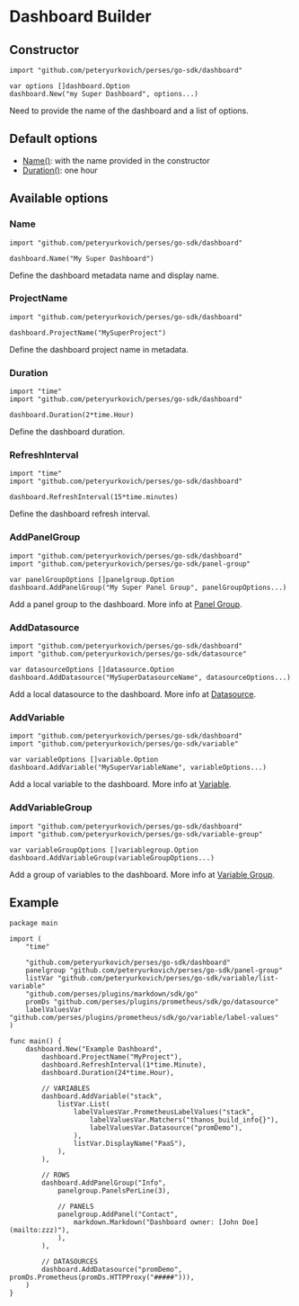 # Dashboard Builder

## Constructor

```golang
import "github.com/peteryurkovich/perses/go-sdk/dashboard"

var options []dashboard.Option
dashboard.New("my Super Dashboard", options...)
```

Need to provide the name of the dashboard and a list of options.

## Default options

- [Name()](#name): with the name provided in the constructor
- [Duration()](#duration): one hour

## Available options

### Name

```golang
import "github.com/peteryurkovich/perses/go-sdk/dashboard" 

dashboard.Name("My Super Dashboard")
```

Define the dashboard metadata name and display name.

### ProjectName

```golang
import "github.com/peteryurkovich/perses/go-sdk/dashboard" 

dashboard.ProjectName("MySuperProject")
```

Define the dashboard project name in metadata.

### Duration

```golang
import "time"
import "github.com/peteryurkovich/perses/go-sdk/dashboard" 

dashboard.Duration(2*time.Hour)
```

Define the dashboard duration.

### RefreshInterval

```golang
import "time"
import "github.com/peteryurkovich/perses/go-sdk/dashboard" 

dashboard.RefreshInterval(15*time.minutes)
```

Define the dashboard refresh interval.

### AddPanelGroup

```golang
import "github.com/peteryurkovich/perses/go-sdk/dashboard"
import "github.com/peteryurkovich/perses/go-sdk/panel-group"

var panelGroupOptions []panelgroup.Option
dashboard.AddPanelGroup("My Super Panel Group", panelGroupOptions...)
```

Add a panel group to the dashboard. More info at [Panel Group](./panel-group.md).

### AddDatasource

```golang
import "github.com/peteryurkovich/perses/go-sdk/dashboard"
import "github.com/peteryurkovich/perses/go-sdk/datasource"

var datasourceOptions []datasource.Option
dashboard.AddDatasource("MySuperDatasourceName", datasourceOptions...)
```

Add a local datasource to the dashboard. More info at [Datasource](./datasource.md).

### AddVariable

```golang
import "github.com/peteryurkovich/perses/go-sdk/dashboard"
import "github.com/peteryurkovich/perses/go-sdk/variable"

var variableOptions []variable.Option
dashboard.AddVariable("MySuperVariableName", variableOptions...)
```

Add a local variable to the dashboard. More info at [Variable](./variable.md).

### AddVariableGroup

```golang
import "github.com/peteryurkovich/perses/go-sdk/dashboard" 
import "github.com/peteryurkovich/perses/go-sdk/variable-group"

var variableGroupOptions []variablegroup.Option
dashboard.AddVariableGroup(variableGroupOptions...)
```

Add a group of variables to the dashboard. More info at [Variable Group](./variable-group.md).

## Example

```golang
package main

import (
	"time"

	"github.com/peteryurkovich/perses/go-sdk/dashboard"
	panelgroup "github.com/peteryurkovich/perses/go-sdk/panel-group"
	listVar "github.com/peteryurkovich/perses/go-sdk/variable/list-variable"
	"github.com/perses/plugins/markdown/sdk/go"
	promDs "github.com/perses/plugins/prometheus/sdk/go/datasource"
	labelValuesVar "github.com/perses/plugins/prometheus/sdk/go/variable/label-values"
)

func main() {
	dashboard.New("Example Dashboard",
		dashboard.ProjectName("MyProject"),
		dashboard.RefreshInterval(1*time.Minute),
		dashboard.Duration(24*time.Hour),

		// VARIABLES
		dashboard.AddVariable("stack",
			listVar.List(
				labelValuesVar.PrometheusLabelValues("stack",
					labelValuesVar.Matchers("thanos_build_info{}"),
					labelValuesVar.Datasource("promDemo"),
				),
				listVar.DisplayName("PaaS"),
			),
		),

		// ROWS
		dashboard.AddPanelGroup("Info",
			panelgroup.PanelsPerLine(3),

			// PANELS
			panelgroup.AddPanel("Contact",
				markdown.Markdown("Dashboard owner: [John Doe](mailto:zzz)"),
			),
		),

		// DATASOURCES
		dashboard.AddDatasource("promDemo", promDs.Prometheus(promDs.HTTPProxy("#####"))),
	)
}

```
